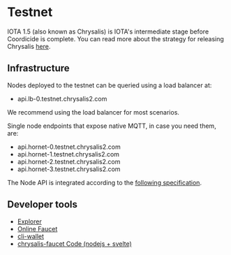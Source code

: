 # Testnet

IOTA 1.5 (also known as Chrysalis) is IOTA's intermediate stage before Coordicide is complete. You can read more about the strategy for releasing Chrysalis [here](https://blog.iota.org/release-strategy-for-chrysalis-iota-1-5-4ea8741ea3a1/).

## Infrastructure
Nodes deployed to the testnet can be queried using a load balancer at:

- api.lb-0.testnet.chrysalis2.com

We recommend using the load balancer for most scenarios.

Single node endpoints that expose native MQTT, in case you need them, are:

- api.hornet-0.testnet.chrysalis2.com
- api.hornet-1.testnet.chrysalis2.com
- api.hornet-2.testnet.chrysalis2.com
- api.hornet-3.testnet.chrysalis2.com


The Node API is integrated according to the [following specification](https://editor.swagger.io/?url=https://raw.githubusercontent.com/rufsam/protocol-rfcs/master/text/0026-rest-api/rest-api.yaml).

## Developer tools
- [Explorer](https://explorer.iota.org/chrysalis)
- [Online Faucet](https://faucet.testnet.chrysalis2.com/)
- [cli-wallet](https://github.com/iotaledger/cli-wallet)
- [chrysalis-faucet Code (nodejs + svelte)](https://github.com/iotaledger/chrysalis-faucet)

